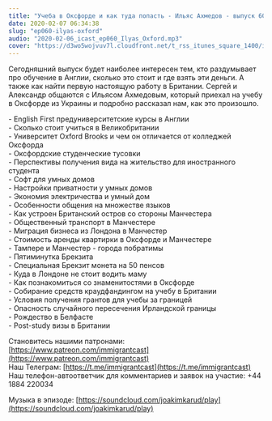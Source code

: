 ```yaml
---
title: "Учеба в Оксфорде и как туда попасть - Ильяс Ахмедов - выпуск 60"
date: 2020-02-07 06:34:38
slug: "ep060-ilyas-oxford"
audio: "2020-02-06_icast_ep060_Ilyas_Oxford.mp3"
cover: "https://d3wo5wojvuv7l.cloudfront.net/t_rss_itunes_square_1400/images.spreaker.com/original/f884c8a7023e2bd6de0dde83b6625fe0.jpg"
---
```

Сегодняшний выпуск будет наиболее интересен тем, кто раздумывает про обучение в Англии, сколько это стоит и где взять эти деньги. А также как найти первую настоящую работу в Британии. Сергей и Александр общаются с Ильясом Ахмедовым, который приехал на учебу в Оксфорде из Украины и подробно рассказал нам, как это произошло.  
  
\- English First предуниверситетские курсы в Англии  
\- Сколько стоит учиться в Великобритании  
\- Университет Oxford Brooks и чем он отличается от колледжей Оксфорда  
\- Оксфордские студенческие тусовки  
\- Перспективы получения вида на жительство для иностранного студента  
\- Софт для умных домов  
\- Настройки приватности у умных домов  
\- Экономия электричества и умный дом  
\- Особенности общения на множестве языков  
\- Как устроен Британский остров со стороны Манчестера  
\- Общественный транспорт в Манчестере  
\- Миграция бизнеса из Лондона в Манчестер  
\- Стоимость аренды квартирки в Оксфорде и Манчестере  
\- Тампере и Манчестер - города побратимы  
\- Пятиминутка Брекзита  
\- Специальная Брекзит монета на 50 пенсов  
\- Куда в Лондоне не стоит водить маму  
\- Как познакомиться со знаменитостями в Оксфорде  
\- Собирание средств краудфандингом на учебу в Британии  
\- Условия получения грантов для учебы за границей  
\- Опасность случайного пересечения Ирландской границы  
\- Рождество в Белфасте  
\- Post-study визы в Британии  
  
Становитесь нашими патронами: [https://www.patreon.com/immigrantcast](https://www.patreon.com/immigrantcast)  
Наш Телеграм: [https://t.me/immigrantcast](https://t.me/immigrantcast)  
Наш телефон-автоответчик для комментариев и заявок на участие: ‭+44 1884 220034‬  
  
Музыка в эпизоде: [https://soundcloud.com/joakimkarud/play](https://soundcloud.com/joakimkarud/play)
